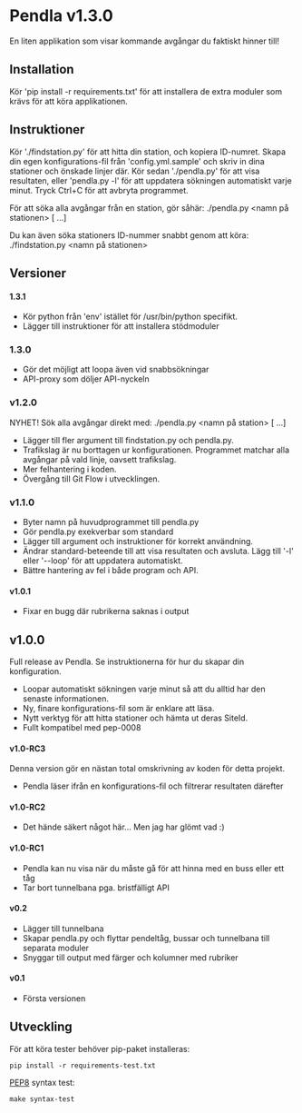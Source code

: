 Pendla v1.3.0
======

En liten applikation som visar kommande avgångar du faktiskt hinner till!

## Installation

Kör 'pip install -r requirements.txt' för att installera de extra moduler
som krävs för att köra applikationen.

## Instruktioner

Kör './findstation.py' för att hitta din station, och kopiera ID-numret.
Skapa din egen konfigurations-fil från 'config.yml.sample' och skriv in
dina stationer och önskade linjer där. Kör sedan './pendla.py' för att visa
resultaten, eller 'pendla.py -l' för att uppdatera sökningen automatiskt
varje minut. Tryck Ctrl+C för att avbryta programmet.

För att söka alla avgångar från en station, gör såhär:
./pendla.py <namn på stationen> <linje> [<linje> ...]

Du kan även söka stationers ID-nummer snabbt genom att köra:
./findstation.py <namn på stationen>

## Versioner

#### 1.3.1
- Kör python från 'env' istället för /usr/bin/python specifikt.
- Lägger till instruktioner för att installera stödmoduler

### 1.3.0

- Gör det möjligt att loopa även vid snabbsökningar
- API-proxy som döljer API-nyckeln

### v1.2.0

NYHET! Sök alla avgångar direkt med:
./pendla.py <namn på station> <linje> [<linje> ...]

- Lägger till fler argument till findstation.py och pendla.py.
- Trafikslag är nu borttagen ur konfigurationen. Programmet matchar
  alla avgångar på vald linje, oavsett trafikslag.
- Mer felhantering i koden.
- Övergång till Git Flow i utvecklingen.

### v1.1.0

- Byter namn på huvudprogrammet till pendla.py
- Gör pendla.py exekverbar som standard
- Lägger till argument och instruktioner för korrekt användning.
- Ändrar standard-beteende till att visa resultaten och avsluta.
  Lägg till '-l' eller '--loop' för att uppdatera automatiskt.
- Bättre hantering av fel i både program och API.

#### v1.0.1

- Fixar en bugg där rubrikerna saknas i output

## v1.0.0

Full release av Pendla. Se instruktionerna för hur du skapar din konfiguration.

- Loopar automatiskt sökningen varje minut så att du alltid har den
  senaste informationen.
- Ny, finare konfigurations-fil som är enklare att läsa.
- Nytt verktyg för att hitta stationer och hämta ut deras SiteId.
- Fullt kompatibel med pep-0008

#### v1.0-RC3

Denna version gör en nästan total omskrivning av koden för detta projekt.

- Pendla läser ifrån en konfigurations-fil och filtrerar resultaten därefter

#### v1.0-RC2

- Det hände säkert något här... Men jag har glömt vad :)

#### v1.0-RC1

- Pendla kan nu visa när du måste gå för att hinna med en buss eller ett tåg
- Tar bort tunnelbana pga. bristfälligt API

#### v0.2

- Lägger till tunnelbana
- Skapar pendla.py och flyttar pendeltåg, bussar och tunnelbana till separata moduler
- Snyggar till output med färger och kolumner med rubriker

#### v0.1

- Första versionen

## Utveckling

För att köra tester behöver pip-paket installeras:

```
pip install -r requirements-test.txt
```

[PEP8](https://www.python.org/dev/peps/pep-0008/) syntax test:

```
make syntax-test
```
